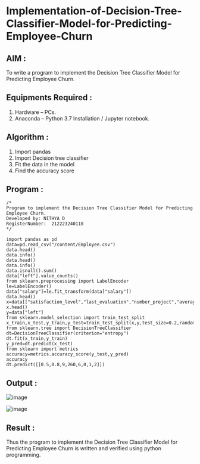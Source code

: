 # Implementation-of-Decision-Tree-Classifier-Model-for-Predicting-Employee-Churn

## AIM :
To write a program to implement the Decision Tree Classifier Model for Predicting Employee Churn.

## Equipments Required :
1. Hardware – PCs.
2. Anaconda – Python 3.7 Installation / Jupyter notebook.

## Algorithm :
1. Import pandas
2. Import Decision tree classifier
3. Fit the data in the model
4. Find the accuracy score

## Program :
```
/*
Program to implement the Decision Tree Classifier Model for Predicting Employee Churn.
Developed by: NITHYA D
RegisterNumber:  212223240110
*/
```
```
import pandas as pd
data=pd.read_csv("/content/Employee.csv")
data.head()
data.info()
data.head()
data.info()
data.isnull().sum()
data["left"].value_counts()
from sklearn.preprocessing import LabelEncoder
le=LabelEncoder()
data["salary"]=le.fit_transform(data["salary"])
data.head()
x=data[["satisfaction_level","last_evaluation","number_project","average_montly_hours","time_spend_company","Work_accident","promotion_last_5years","salary"]]
x.head()
y=data["left"]
from sklearn.model_selection import train_test_split
x_train,x_test,y_train,y_test=train_test_split(x,y,test_size=0.2,random_state=100)
from sklearn.tree import DecisionTreeClassifier
dt=DecisionTreeClassifier(criterion="entropy")
dt.fit(x_train,y_train)
y_pred=dt.predict(x_test)
from sklearn import metrics
accuracy=metrics.accuracy_score(y_test,y_pred)
accuracy
dt.predict([[0.5,0.8,9,260,6,0,1,2]])
```

## Output :
![image](https://github.com/user-attachments/assets/04181104-7c81-4449-9111-27932a6f6cd3)

![image](https://github.com/user-attachments/assets/aaaadc9a-1cc1-40ac-8e7a-f052d26c465d)

## Result :
Thus the program to implement the  Decision Tree Classifier Model for Predicting Employee Churn is written and verified using python programming.
